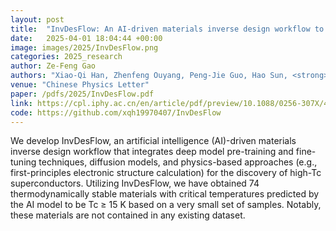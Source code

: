 ```yaml
---
layout: post
title:  "InvDesFlow: An AI-driven materials inverse design workflow to explore possible high-temperature superconductors"
date:   2025-04-01 18:04:44 +00:00
image: images/2025/InvDesFlow.png
categories: 2025_research
author: Ze-Feng Gao
authors: "Xiao-Qi Han, Zhenfeng Ouyang, Peng-Jie Guo, Hao Sun, <strong>Ze-Feng Gao<sup>#</sup></strong>, Zhong-Yi Lu<sup>#</sup>"
venue: "Chinese Physics Letter"
paper: /pdfs/2025/InvDesFlow.pdf
link: https://cpl.iphy.ac.cn/en/article/pdf/preview/10.1088/0256-307X/42/4/047301.pdf
code: https://github.com/xqh19970407/InvDesFlow
---
```

We develop InvDesFlow, an artificial intelligence (AI)-driven materials inverse design workflow that integrates deep model pre-training and fine-tuning techniques, diffusion models, and physics-based approaches (e.g., first-principles electronic structure calculation) for the discovery of high-Tc superconductors. Utilizing InvDesFlow, we have obtained 74 thermodynamically stable materials with critical temperatures predicted by the AI model to be Tc ≥ 15 K based on a very small set of samples. Notably, these materials are not contained in any existing dataset. 